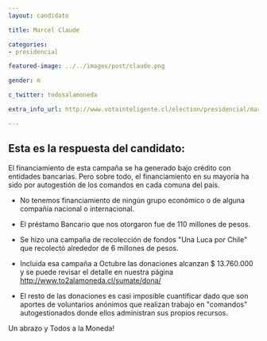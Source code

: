 ```yaml
---
layout: candidato

title: Marcel Claude

categories: 
- presidencial

featured-image: ../../images/post/claude.png

gender: m

c_twitter: todosalamoneda

extra_info_url: http://www.votainteligente.cl/election/presidencial/marcel-claude

---
```


## Esta es la respuesta del candidato:


El financiamiento de esta campaña se ha generado bajo crédito con entidades bancarias. Pero sobre todo, el financiamiento en su mayoría ha sido por autogestión de los comandos en cada comuna del país.

- No tenemos financiamiento de ningún grupo económico o de alguna compañía nacional o internacional.

- El préstamo Bancario que nos otorgaron fue de 110 millones de pesos.

- Se hizo una campaña de recolección de fondos "Una Luca por Chile" que recolectó alrededor de 6 millones de pesos.

- Incluida esa campaña a Octubre las donaciones alcanzan $ 13.760.000 y se puede revisar el detalle en nuestra página http://www.to2alamoneda.cl/sumate/dona/

- El resto de las donaciones es casi imposible cuantificar dado que son aportes de voluntarios anónimos que realizan trabajo en "comandos" autogestionados donde ellos administran sus propios recursos.

Un abrazo y Todos a la Moneda!
